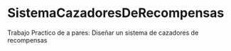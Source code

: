# SistemaCazadoresDeRecompensas
Trabajo Practico de a pares: Diseñar un sistema de cazadores de recompensas
